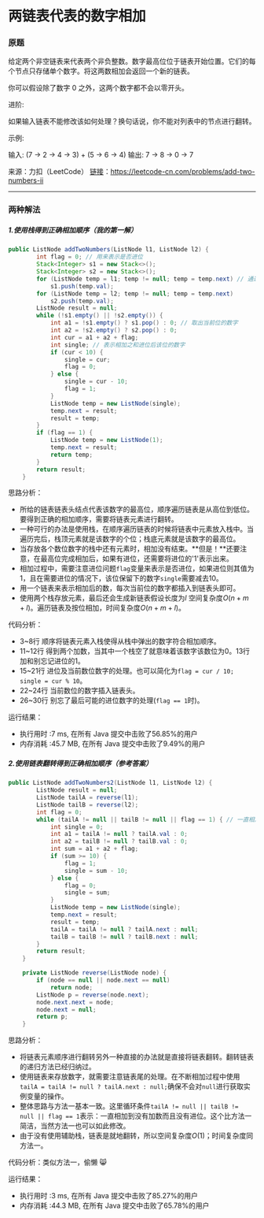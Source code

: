 # 两链表代表的数字相加

### 原题

给定两个非空链表来代表两个非负整数。数字最高位位于链表开始位置。它们的每个节点只存储单个数字。将这两数相加会返回一个新的链表。

 

你可以假设除了数字 0 之外，这两个数字都不会以零开头。

进阶:

如果输入链表不能修改该如何处理？换句话说，你不能对列表中的节点进行翻转。

示例:

输入: (7 -> 2 -> 4 -> 3) + (5 -> 6 -> 4)
输出: 7 -> 8 -> 0 -> 7

来源：力扣（LeetCode）
[链接](https://leetcode-cn.com/problems/add-two-numbers-ii)：https://leetcode-cn.com/problems/add-two-numbers-ii

---

### 两种解法

##### 1.使用栈得到正确相加顺序（我的第一解）

```java
public ListNode addTwoNumbers(ListNode l1, ListNode l2) {
        int flag = 0; // 用来表示是否进位
        Stack<Integer> s1 = new Stack<>();
        Stack<Integer> s2 = new Stack<>();
        for (ListNode temp = l1; temp != null; temp = temp.next) // 通过使用栈 使得链表元素表示个数字按个位十位百位的顺序取出
            s1.push(temp.val);
        for (ListNode temp = l2; temp != null; temp = temp.next)
            s2.push(temp.val);
        ListNode result = null;
        while (!s1.empty() || !s2.empty()) {
            int a1 = !s1.empty() ? s1.pop() : 0; // 取出当前位的数字
            int a2 = !s2.empty() ? s2.pop() : 0;
            int cur = a1 + a2 + flag;
            int single; // 表示相加之和进位后该位的数字
            if (cur < 10) {
                single = cur;
                flag = 0;
            } else {
                single = cur - 10;
                flag = 1;
            }
            ListNode temp = new ListNode(single);
            temp.next = result;
            result = temp;
        }
        if (flag == 1) {
            ListNode temp = new ListNode(1);
            temp.next = result;
            return temp;
        }
        return result;
    }
```

思路分析：

* 所给的链表链表头结点代表该数字的最高位，顺序遍历链表是从高位到低位。要得到正确的相加顺序，需要将链表元素进行翻转。
* 一种可行的办法是使用栈，在顺序遍历链表的时候将链表中元素放入栈中。当遍历完后，栈顶元素就是该数字的个位；栈底元素就是该数字的最高位。
* 当存放各个数位数字的栈中还有元素时，相加没有结束。**但是！**还要注意，在最高位完成相加后，如果有进位，还需要将进位的'1'表示出来。
* 相加过程中，需要注意进位问题`flag`变量来表示是否进位，如果进位则其值为1，且在需要进位的情况下，该位保留下的数字`single`需要减去10。
* 用一个链表来表示相加后的数，每次当前位的数字都插入到链表头即可。
* 使用两个栈存放元素，最后还会生成新链表假设长度为$l$ 空间复杂度$O(n+m+l)$。遍历链表及按位相加，时间复杂度$O(n+m+l)$。

代码分析：

* 3~8行 顺序将链表元素入栈使得从栈中弹出的数字符合相加顺序。
* 11~12行 得到两个加数，当其中一个栈空了就意味着该数字该数位为0。13行 加和别忘记进位的1。
* 15~21行 进位及当前数位数字的处理。也可以简化为`flag = cur / 10; single = cur % 10`。
* 22~24行 当前数位的数字插入链表头。
* 26~30行 别忘了最后可能的进位数字的处理(`flag == 1`时)。

运行结果：
* 执行用时 :7 ms, 在所有 Java 提交中击败了56.85%的用户
* 内存消耗 :45.7 MB, 在所有 Java 提交中击败了9.49%的用户
##### 2.使用链表翻转得到正确相加顺序（参考答案）

```java
public ListNode addTwoNumbers2(ListNode l1, ListNode l2) {
        ListNode result = null;
        ListNode tailA = reverse(l1);
        ListNode tailB = reverse(l2);
        int flag = 0;
        while (tailA != null || tailB != null || flag == 1) { // 一直相加到没有加数而且没有进位
            int single = 0;
            int a1 = tailA != null ? tailA.val : 0;
            int a2 = tailB != null ? tailB.val : 0;
            int sum = a1 + a2 + flag;
            if (sum >= 10) {
                flag = 1;
                single = sum - 10;
            } else {
                flag = 0;
                single = sum;
            }
            ListNode temp = new ListNode(single);
            temp.next = result;
            result = temp;
            tailA = tailA != null ? tailA.next : null;
            tailB = tailB != null ? tailB.next : null;
        }
        return result;
    }

    private ListNode reverse(ListNode node) {
        if (node == null || node.next == null)
            return node;
        ListNode p = reverse(node.next);
        node.next.next = node;
        node.next = null;
        return p;
    }
```

思路分析：

* 将链表元素顺序进行翻转另外一种直接的办法就是直接将链表翻转。翻转链表的递归方法已经归纳过。
* 使用链表来存放数字，就需要注意链表尾的处理。在不断相加过程中使用`tailA = tailA != null ? tailA.next : null;`确保不会对`null`进行获取实例变量的操作。
* 整体思路与方法一基本一致。这里循环条件`tailA != null || tailB != null || flag == 1`表示：一直相加到没有加数而且没有进位。这个比方法一简洁，当然方法一也可以如此修改。
* 由于没有使用辅助栈，链表是就地翻转，所以空间复杂度$O(1)$；时间复杂度同方法一。

代码分析：类似方法一，偷懒 :smile_cat:

运行结果：
* 执行用时 :3 ms, 在所有 Java 提交中击败了85.27%的用户
* 内存消耗 :44.3 MB, 在所有 Java 提交中击败了65.78%的用户